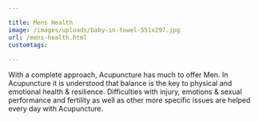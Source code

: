 ```yaml
---

title: Mens Health
image: /images/uploads/baby-in-towel-551x297.jpg
url: /mens-health.html
customtags:
  
---
```

With a complete approach, Acupuncture has much to offer Men. In Acupuncture it is understood that balance is the key to physical and emotional health & resilience.  Difficulties with injury, emotions & sexual performance and fertility as well as other more specific issues are helped every day with Acupuncture.
